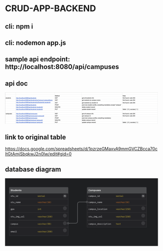 # CRUD-APP-BACKEND

## cli: npm i
## cli: nodemon app.js

## sample api endpoint: http://localhost:8080/api/campuses

## api doc

![alt text](https://github.com/bryant-bardales/CRUD-APP-BACKEND/blob/main/api-doc.png)

## link to original table 

https://docs.google.com/spreadsheets/d/1pzrzeGMaxvA9mmGVCZBcca70cItGtAmjSbqkwJ2n0lw/edit#gid=0

## database diagram

![alt text](https://github.com/bryant-bardales/CRUD-APP-BACKEND/blob/main/database-er-diagram.png)
